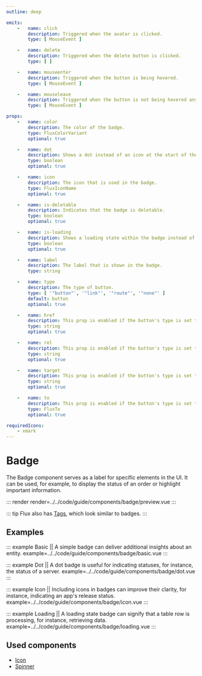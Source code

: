 ```yaml
---
outline: deep

emits:
    -   name: click
        description: Triggered when the avatar is clicked.
        type: [ MouseEvent ]

    -   name: delete
        description: Triggered when the delete button is clicked.
        type: [ ]

    -   name: mouseenter
        description: Triggered when the button is being hovered.
        type: [ MouseEvent ]

    -   name: mouseleave
        description: Triggered when the button is not being hovered anymore.
        type: [ MouseEvent ]

props:
    -   name: color
        description: The color of the badge.
        type: FluxColorVariant
        optional: true

    -   name: dot
        description: Shows a dot instead of an icon at the start of the badge.
        type: boolean
        optional: true

    -   name: icon
        description: The icon that is used in the badge.
        type: FluxIconName
        optional: true

    -   name: is-deletable
        description: Indicates that the badge is deletable.
        type: boolean
        optional: true

    -   name: is-loading
        description: Shows a loading state within the badge instead of the icon or dot.
        type: boolean
        optional: true

    -   name: label
        description: The label that is shown in the badge.
        type: string

    -   name: type
        description: The type of button.
        type: [ '"button"', '"link"', '"route"', '"none"' ]
        default: button
        optional: true

    -   name: href
        description: This prop is enabled if the button's type is set to link. It's the same as the <a> HTML element.
        type: string
        optional: true

    -   name: rel
        description: This prop is enabled if the button's type is set to link. It's the same as the <a> HTML element.
        type: string
        optional: true

    -   name: target
        description: This prop is enabled if the button's type is set to link. It's the same as the <a> HTML element.
        type: string
        optional: true

    -   name: to
        description: This prop is enabled if the button's type is set to route. This integrates with Vue Router.
        type: FluxTo
        optional: true

requiredIcons:
    - xmark
---
```


# Badge

The Badge component serves as a label for specific elements in the UI. It can be used, for example, to display the status of an order or highlight important information.

::: render
render=../../code/guide/components/badge/preview.vue
:::

::: tip
Flux also has [Tags](./tag), which look similar to badges.
:::

<FrontmatterDocs/>

## Examples

::: example Basic || A simple badge can deliver additional insights about an entity.
example=../../code/guide/components/badge/basic.vue
:::

::: example Dot || A dot badge is useful for indicating statuses, for instance, the status of a server.
example=../../code/guide/components/badge/dot.vue
:::

::: example Icon || Including icons in badges can improve their clarity, for instance, indicating an app's release status.
example=../../code/guide/components/badge/icon.vue
:::

::: example Loading || A loading state badge can signify that a table row is processing, for instance, retrieving data.
example=../../code/guide/components/badge/loading.vue
:::

## Used components

- [Icon](./icon)
- [Spinner](./spinner)
